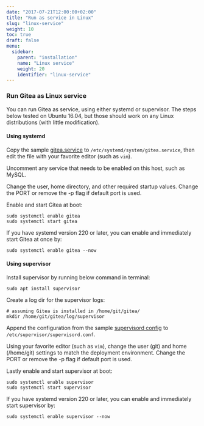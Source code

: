 ```yaml
---
date: "2017-07-21T12:00:00+02:00"
title: "Run as service in Linux"
slug: "linux-service"
weight: 10
toc: true
draft: false
menu:
  sidebar:
    parent: "installation"
    name: "Linux service"
    weight: 20
    identifier: "linux-service"
---
```


### Run Gitea as Linux service

You can run Gitea as service, using either systemd or supervisor. The steps below tested on Ubuntu 16.04, but those should work on any Linux distributions (with little modification).

#### Using systemd

Copy the sample [gitea.service](https://github.com/go-gitea/gitea/blob/master/contrib/systemd/gitea.service) to `/etc/systemd/system/gitea.service`, then edit the file with your favorite editor (such as `vim`).

Uncomment any service that needs to be enabled on this host, such as MySQL.

Change the user, home directory, and other required startup values. Change the
PORT or remove the -p flag if default port is used.

Enable and start Gitea at boot:
```
sudo systemctl enable gitea
sudo systemctl start gitea
```

If you have systemd version 220 or later, you can enable and immediately start Gitea at once by:
```
sudo systemctl enable gitea --now
```

#### Using supervisor

Install supervisor by running below command in terminal:
```
sudo apt install supervisor
```

Create a log dir for the supervisor logs:
```
# assuming Gitea is installed in /home/git/gitea/
mkdir /home/git/gitea/log/supervisor
```

Append the configuration from the sample
[supervisord config](https://github.com/go-gitea/gitea/blob/master/contrib/supervisor/gitea) to `/etc/supervisor/supervisord.conf`.

Using your favorite editor (such as `vim`), change the user (git) and home
(/home/git) settings to match the deployment environment. Change the PORT
or remove the -p flag if default port is used.

Lastly enable and start supervisor at boot:
```
sudo systemctl enable supervisor
sudo systemctl start supervisor
```

If you have systemd version 220 or later, you can enable and immediately start supervisor by:
```
sudo systemctl enable supervisor --now
```
